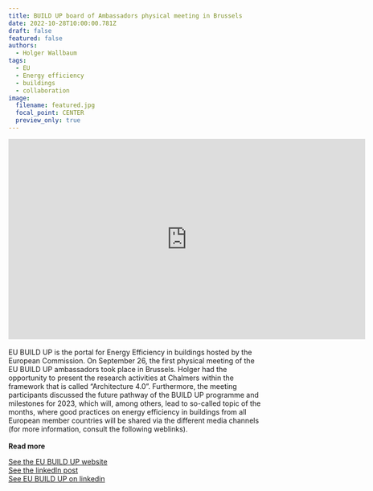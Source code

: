 ```yaml
---
title: BUILD UP board of Ambassadors physical meeting in Brussels
date: 2022-10-28T10:00:00.781Z
draft: false
featured: false
authors:
  - Holger Wallbaum
tags:
  - EU
  - Energy efficiency
  - buildings
  - collaboration
image:
  filename: featured.jpg
  focal_point: CENTER
  preview_only: true
---
```

<iframe src="https://www.linkedin.com/embed/feed/update/urn:li:ugcPost:6991708541023600640?compact=1" height="399" width="710" frameborder="0" allowfullscreen="" title="Embedded post"></iframe>
<br> </br>
EU BUILD UP is the portal for Energy Efficiency in buildings hosted by the European Commission. On September 26, the first physical meeting of the EU BUILD UP ambassadors took place in Brussels. Holger had the opportunity to present the research activities at Chalmers within the framework that is called “Architecture 4.0”. Furthermore, the meeting participants discussed the future pathway of the BUILD UP programme and milestones for 2023, which will, among others, lead to so-called topic of the months, where good practices on energy efficiency in buildings from all European member countries will be shared via the different media channels (for more information, consult the following weblinks). 
<br> </br>
<strong> Read more </strong>
  
[See the EU BUILD UP website]( http://www.buildup.eu/en)  
[See the linkedIn post](https://www.linkedin.com/posts/eu_build-up_euabrbuildup-technology-skills-activity-6991708572044660736-GE21?utm_source=share&utm_medium=member_desktop)    
[See EU BUILD UP on linkedin](https://www.linkedin.com/company/eu_build-up/?originalSubdomain=be)  
